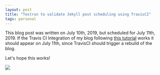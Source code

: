 ```yaml
---
layout: post
title: "Testrun to validate Jekyll post scheduling using TravisCI"
tags: personal
---
```


This blog post was written on July 10th, 2019, but scheduled for July 11th, 2019. If the Travis CI Integration of my blog following [this tutorial](https://shot511.github.io/2018-12-03-how-to-schedule-posts-with-jekyll/) works it should appear on July 11th, since TravisCI should trigger a rebuild of the blog.

Let's hope this works!

![](https://media.giphy.com/media/3osxY5DBiplbJ47i4o/giphy.gif)